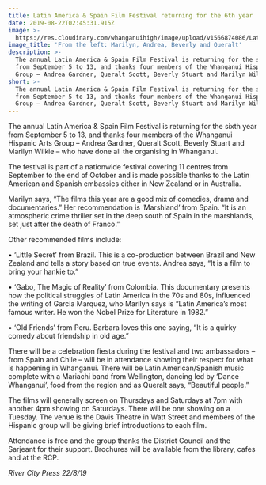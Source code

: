 ```yaml
---
title: Latin America & Spain Film Festival returning for the 6th year
date: 2019-08-22T02:45:31.915Z
image: >-
  https://res.cloudinary.com/whanganuihigh/image/upload/v1566874086/LatinSpain_Film_Fest.Beverly.Queralt.Marilyn_RCP22.8.19.jpg
image_title: 'From the left: Marilyn, Andrea, Beverly and Queralt'
description: >-
  The annual Latin America & Spain Film Festival is returning for the sixth year
  from September 5 to 13, and thanks four members of the Whanganui Hispanic Arts
  Group – Andrea Gardner, Queralt Scott, Beverly Stuart and Marilyn Wilkie
short: >-
  The annual Latin America & Spain Film Festival is returning for the sixth year
  from September 5 to 13, and thanks four members of the Whanganui Hispanic Arts
  Group – Andrea Gardner, Queralt Scott, Beverly Stuart and Marilyn Wilkie
---
```

The annual Latin America & Spain Film Festival is returning for the sixth year from September 5 to 13, and thanks four members of the Whanganui Hispanic Arts Group – Andrea Gardner, Queralt Scott, Beverly Stuart and Marilyn Wilkie – who have done all the organising in Whanganui.

The festival is part of a nationwide festival covering 11 centres from September to the end of October and is made possible thanks to the Latin American and Spanish embassies either in New Zealand or in Australia.

Marilyn says, “The films this year are a good mix of comedies, drama and documentaries.” Her recommendation is ‘Marshland’ from Spain. “It is an atmospheric crime thriller set in the deep south of Spain in the marshlands, set just after the death of Franco.”

Other recommended films include:

• ‘Little Secret’ from Brazil. This is a co-production between Brazil and New Zealand and tells a story based on true events. Andrea says, “It is a film to bring your hankie to.”

• ‘Gabo, The Magic of Reality’ from Colombia. This documentary presents how the political struggles of Latin America in the 70s and 80s, influenced the writing of Garcia Marquez, who Marilyn says is “Latin America’s most famous writer. He won the Nobel Prize for Literature in 1982.”

• ‘Old Friends’ from Peru. Barbara loves this one saying, “It is a quirky comedy about friendship in old age.”

There will be a celebration fiesta during the festival and two ambassadors – from Spain and Chile – will be in attendance showing their respect for what is happening in Whanganui. There will be Latin American/Spanish music complete with a Mariachi band from Wellington, dancing led by ‘Dance Whanganui’, food from the region and as Queralt says, “Beautiful people.”

The films will generally screen on Thursdays and Saturdays at 7pm with another 4pm showing on Saturdays. There will be one showing on a Tuesday. The venue is the Davis Theatre in Watt Street and members of the Hispanic group will be giving brief introductions to each film.

Attendance is free and the group thanks the District Council and the Sarjeant for their support. Brochures will be available from the library, cafes and at the RCP.

_River City Press 22/8/19_
